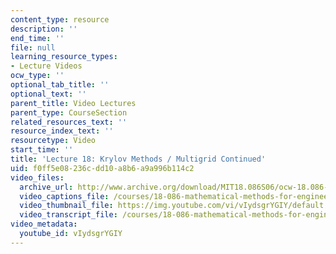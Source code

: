 ```yaml
---
content_type: resource
description: ''
end_time: ''
file: null
learning_resource_types:
- Lecture Videos
ocw_type: ''
optional_tab_title: ''
optional_text: ''
parent_title: Video Lectures
parent_type: CourseSection
related_resources_text: ''
resource_index_text: ''
resourcetype: Video
start_time: ''
title: 'Lecture 18: Krylov Methods / Multigrid Continued'
uid: f0ff5e08-236c-dd10-a8b6-a9a996b114c2
video_files:
  archive_url: http://www.archive.org/download/MIT18.086S06/ocw-18.086-20mar2006-220k.mp4
  video_captions_file: /courses/18-086-mathematical-methods-for-engineers-ii-spring-2006/26a77651f14d5a4bbeed7621a83d0733_vIydsgrYGIY.vtt
  video_thumbnail_file: https://img.youtube.com/vi/vIydsgrYGIY/default.jpg
  video_transcript_file: /courses/18-086-mathematical-methods-for-engineers-ii-spring-2006/2a6e97ec73e4bcd76db92c14da63b5f6_vIydsgrYGIY.pdf
video_metadata:
  youtube_id: vIydsgrYGIY
---
```

